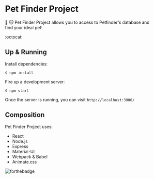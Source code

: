 # Pet Finder Project

:dog: :cat: Pet Finder Project allows you to access to Petfinder's database and find your ideal pet!

:octocat: []()

## Up & Running
Install dependencies:
```
$ npm install
```

Fire up a development server:
```
$ npm start
```

Once the server is running, you can visit `http://localhost:3000/`

## Composition
Pet Finder Project uses:
- React
- Node.js
- Express
- Material-UI
- Webpack & Babel
- Animate.css

![forthebadge](https://forthebadge.com/images/badges/made-with-javascript.svg)

